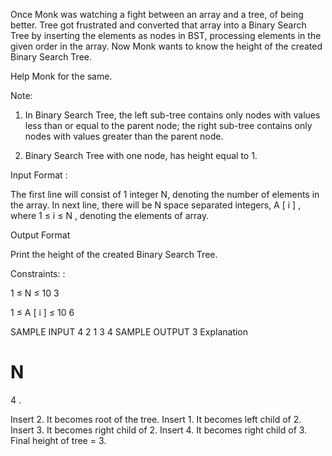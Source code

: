 Once Monk was watching a fight between an array and a tree, of being better. Tree got frustrated and converted that array into a Binary Search Tree by inserting the elements as nodes in BST, processing elements in the given order in the array. Now Monk wants to know the height of the created Binary Search Tree.

Help Monk for the same.

Note:

1) In Binary Search Tree, the left sub-tree contains only nodes with values less than or equal to the parent node; the right sub-tree contains only nodes with values greater than the parent node.

2) Binary Search Tree with one node, has height equal to 1.

Input Format :

The first line will consist of 1 integer N, denoting the number of elements in the array.
In next line, there will be N space separated integers, 
A
[
i
]
 , where 
1
≤
i
≤
N
, denoting the elements of array.

Output Format

Print the height of the created Binary Search Tree.

Constraints: :


1
≤
N
≤
10
3


1
≤
A
[
i
]
≤
10
6

SAMPLE INPUT 
4
2 1 3 4
SAMPLE OUTPUT 
3
Explanation

N
=
4
.

Insert 2. It becomes root of the tree.
Insert 1. It becomes left child of 2.
Insert 3. It becomes right child of 2.
Insert 4. It becomes right child of 3.
Final height of tree = 3.